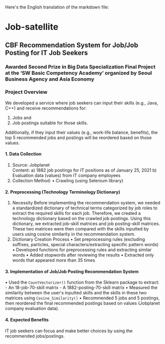 Here's the English translation of the markdown file:

# Job-satellite
## CBF Recommendation System for Job/Job Posting for IT Job Seekers
### Awarded Second Prize in Big Data Specialization Final Project at the ‘SW Basic Competency Academy’ organized by Seoul Business Agency and Asia Economy

### Project Overview
We developed a service where job seekers can input their skills (e.g., Java, C++) and receive recommendations for:

1) Jobs and 
2) Job postings suitable for those skills.

Additionally, if they input their values (e.g., work-life balance, benefits), the top 5 recommended jobs and postings will be reordered based on those values.

#### 1. Data Collection
   1) Source: Jobplanet  
      Content: 
      a) 1882 job postings for IT positions as of January 25, 2021
      b) Evaluation data (values) from IT company employees 
   2) Collection Method: 
      • Crawling (using Selenium library)

#### 2. Preprocessing (Technology Terminology Dictionary)
   1) Necessity
      Before implementing the recommendation system, we needed a standardized dictionary of technical terms categorized by job roles to extract the required skills for each job. 
      Therefore, we created a technology dictionary based on the crawled job postings. Using this dictionary, we extracted job-skill matrices and job posting-skill matrices. These two matrices were then compared with the skills inputted by users using cosine similarity in the recommendation system.
   2) Dictionary Creation Process
      • Set preprocessing rules (excluding suffixes, particles, special characters/extracting specific pattern words)
      • Developed functions for preprocessing rules and extracting similar words
      • Added stopwords after reviewing the results
      • Extracted only words that appeared more than 35 times
           
#### 3. Implementation of Job/Job Posting Recommendation System
   • Used the `CountVectorizer()` function from the Sklearn package to extract:
     - An 18-job-70-skill matrix
     - A 1882-posting-70-skill matrix
   • Measured the similarity between the user's inputted skills and the skills in these two matrices using `Cosine_Similarity()`
   • Recommended 5 jobs and 5 postings, then reordered the final recommended postings based on values (Jobplanet company evaluation data).
   
#### 4. Expected Benefits
   IT job seekers can focus and make better choices by using the recommended jobs/postings.
